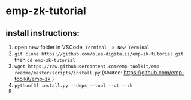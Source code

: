 # emp-zk-tutorial

## install instructions:
1. open new folder in VSCode, `Terminal -> New Terminal`
2. `git clone https://github.com/olea-digitalis/emp-zk-tutorial.git` then `cd emp-zk-tutorial`
3. `wget https://raw.githubusercontent.com/emp-toolkit/emp-readme/master/scripts/install.py` (source: https://github.com/emp-toolkit/emp-zk )
4. `python[3] install.py --deps --tool --ot --zk`
5. 
